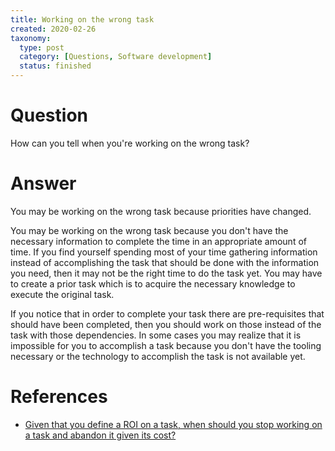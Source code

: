 ```yaml
---
title: Working on the wrong task
created: 2020-02-26
taxonomy:
  type: post
  category: [Questions, Software development]
  status: finished
---
```


# Question
How can you tell when you're working on the wrong task?

# Answer
You may be working on the wrong task because priorities have changed.

You may be working on the wrong task because you don't have the necessary information to complete the time in an appropriate amount of time. If you find yourself spending most of your time gathering information instead of accomplishing the task that should be done with the information you need, then it may not be the right time to do the task yet. You may have to create a prior task which is to acquire the necessary knowledge to execute the original task.

If you notice that in order to complete your task there are pre-requisites that should have been completed, then you should work on those instead of the task with those dependencies. In some cases you may realize that it is impossible for you to accomplish a task because you don't have the tooling necessary or the technology to accomplish the task is not available yet.

# References
* [Given that you define a ROI on a task, when should you stop working on a task and abandon it given its cost?](../../01/03)
